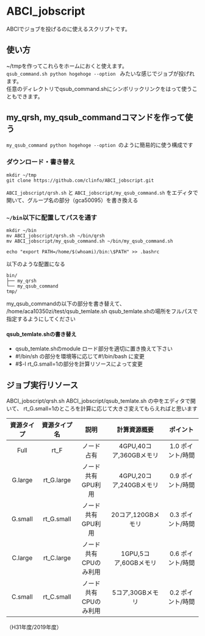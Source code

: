 # ABCI_jobscript

ABCIでジョブを投げるのに使えるスクリプトです。
## 使い方

~/tmpを作ってこれらをホームにおくと使えます。  
`qsub_command.sh python hogehoge --option `
みたいな感じでジョブが投げれます。  
任意のディレクトリでqsub_command.shにシンボリックリンクをはって使うこともできます。

## my_qrsh, my_qsub_commandコマンドを作って使う
`my_qsub_command python hogehoge --option `のように簡易的に使う構成です

### ダウンロード・書き替え
```
mkdir ~/tmp
git clone https://github.com/clinfo/ABCI_jobscript.git
```
`ABCI_jobscript/qrsh.sh` と `ABCI_jobscript/my_qsub_command.sh`
をエディタで開いて、グループ名の部分（gca50095）を書き換える

### `~/bin`以下に配置してパスを通す

```
mkdir ~/bin
mv ABCI_jobscript/qrsh.sh ~/bin/qrsh
mv ABCI_jobscript/my_qsub_command.sh ~/bin/my_qsub_command.sh

echo "export PATH=/home/$(whoami)/bin:\$PATH" >> .bashrc
```

以下のような配置になる

```
bin/
├── my_qrsh
└── my_qsub_command
tmp/
```
my_qsub_commandの以下の部分を書き替えて、
/home/aca10350zi/test/qsub_temlate.sh
qsub_temlate.shの場所をフルパスで指定するようにしてください

#### qsub_temlate.shの書き替え

- qsub_temlate.shのmodule ロード部分を適切に置き換えて下さい
- #!/bin/sh の部分を環境等に応じて#!/bin/bash に変更
- #$-l rt_G.small=1の部分を計算リソースによって変更

## ジョブ実行リソース
ABCI_jobscript/qrsh.sh
ABCI_jobscript/qsub_temlate.sh
の中をエディタで開いて、
rt_G.small=1のところを計算に応じて大きさ変えてもらえればと思います

|資源タイプ|資源タイプ名|説明|計算資源概要|ポイント|
|:--:|:--:|:--:|:--:|:--:|
|Full|rt_F|ノード占有|4GPU,40コア,360GBメモリ|1.0 ポイント/時間|
|G.large|rt_G.large|ノード共有<br>GPU利用|4GPU,20コア,240GBメモリ|0.9 ポイント/時間|
|G.small|rt_G.small|ノード共有<br>GPU利用|20コア,120GBメモリ|0.3 ポイント/時間|
|C.large|rt_C.large|ノード共有<br>CPUのみ利用|1GPU,5コア,60GBメモリ|0.6 ポイント/時間|
|C.small|rt_C.small|ノード共有<br>CPUのみ利用|5コア,30GBメモリ|0.2 ポイント/時間|

（H31年度/2019年度）  
